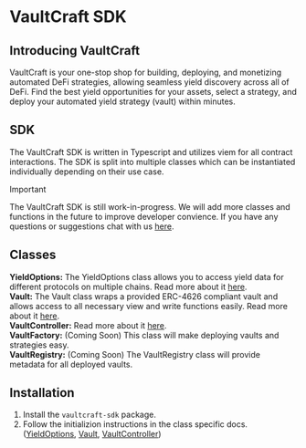 # VaultCraft SDK
## Introducing VaultCraft
VaultCraft is your one-stop shop for building, deploying, and monetizing automated DeFi strategies, allowing seamless yield discovery across all of DeFi. Find the best yield opportunities for your assets, select a strategy, and deploy your automated yield strategy (vault) within minutes.


## SDK
The VaultCraft SDK is written in Typescript and utilizes viem for all contract interactions. 
The SDK is split into multiple classes which can be instantiated individually depending on their use case.

> [!IMPORTANT]  
> The VaultCraft SDK is still work-in-progress. We will add more classes and functions in the future to improve developer convience. If you have any questions or suggestions chat with us [here](https://discord.gg/nzGmaKC5).


## Classes
**YieldOptions:** The YieldOptions class allows you to access yield data for different protocols on multiple chains. Read more about it [here](https://github.com/Popcorn-Limited/vaultcraft-sdk/blob/main/docs/yieldOptions.md).<br/>
**Vault:** The Vault class wraps a provided ERC-4626 compliant vault and allows access to all necessary view and write functions easily. Read more about it [here](https://github.com/Popcorn-Limited/vaultcraft-sdk/blob/main/docs/vault.md).<br/>
**VaultController:** Read more about it [here](https://github.com/Popcorn-Limited/vaultcraft-sdk/blob/main/docs/vaultController.md).<br/>
**VaultFactory:** (Coming Soon) This class will make deploying vaults and strategies easy.<br/>
**VaultRegistry:** (Coming Soon) The VaultRegistry class will provide metadata for all deployed vaults.<br/>


## Installation
1. Install the `vaultcraft-sdk` package.
2. Follow the initializion instructions in the class specific docs. 
([YieldOptions](https://github.com/Popcorn-Limited/vaultcraft-sdk/blob/main/docs/yieldOptions.md), 
[Vault](https://github.com/Popcorn-Limited/vaultcraft-sdk/blob/main/docs/vault.md),
[VaultController](https://github.com/Popcorn-Limited/vaultcraft-sdk/blob/main/docs/vaultController.md))